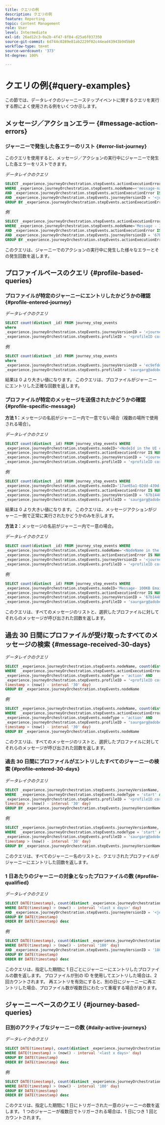 ```yaml
---
title: クエリの例
description: クエリの例
feature: Reporting
topic: Content Management
role: User
level: Intermediate
exl-id: 26ad12c3-0a2b-4f47-8f04-d25a6f037350
source-git-commit: 6d744c0289e81ab2229f02c44ead43943b945b89
workflow-type: tm+mt
source-wordcount: '373'
ht-degree: 100%

---
```


# クエリの例{#query-examples}

この節では、データレイクのジャーニーステップイベントに関するクエリを実行する際によく使用される例をいくつか示します。

## メッセージ／アクションエラー {#message-action-errors}

### ジャーニーで発生した各エラーのリスト {#error-list-journey}

このクエリを使用すると、メッセージ／アクションの実行中にジャーニーで発生した各エラーをリストできます。

_データレイクのクエリ_

```sql
SELECT _experience.journeyOrchestration.stepEvents.actionExecutionError, count(distinct _id) FROM journey_step_events
WHERE _experience.journeyOrchestration.stepEvents.nodeName=<'message-name'>
AND _experience.journeyOrchestration.stepEvents.actionExecutionError IS NOT NULL
AND _experience.journeyOrchestration.stepEvents.journeyVersionID = '<journey-version-id>'
GROUP BY _experience.journeyOrchestration.stepEvents.actionExecutionError
```

_例_

```sql
SELECT _experience.journeyOrchestration.stepEvents.actionExecutionError, count(distinct _id) FROM journey_step_events
WHERE _experience.journeyOrchestration.stepEvents.nodeName='Message - 100KB Email with Gateway and Kafkav2'
AND _experience.journeyOrchestration.stepEvents.actionExecutionError IS NOT NULL
AND _experience.journeyOrchestration.stepEvents.journeyVersionID = '67b14482-143e-4f83-9cf5-cfec0fca3d26'
GROUP BY _experience.journeyOrchestration.stepEvents.actionExecutionError
```

このクエリは、ジャーニーでのアクションの実行中に発生した様々なエラーとその発生回数を返します。

## プロファイルベースのクエリ {#profile-based-queries}

### プロファイルが特定のジャーニーにエントリしたかどうかの確認 {#profile-entered-journey}

_データレイクのクエリ_

```sql
SELECT count(distinct _id) FROM journey_step_events
where
_experience.journeyOrchestration.stepEvents.journeyVersionID = '<journey-version-id>' AND
_experience.journeyOrchestration.stepEvents.profileID = '<profileID corresponding to the namespace used>'
```

_例_

```sql
SELECT count(distinct _id) FROM journey_step_events
where
_experience.journeyOrchestration.stepEvents.journeyVersionID = 'ec9efdd0-8a7c-4d7a-a765-b2cad659fa4e' AND
_experience.journeyOrchestration.stepEvents.profileID = 'saurgarg@adobe.com'
```

結果は 0 より大きい値になります。 このクエリは、プロファイルがジャーニーにエントリした正確な回数を返します。

### プロファイルが特定のメッセージを送信されたかどうかの確認 {#profile-specific-message}

**方法 1：**&#x200B;メッセージの名前がジャーニー内で一意でない場合（複数の場所で使用される場合）。

_データレイクのクエリ_

```sql
SELECT count(distinct _id) FROM journey_step_events WHERE
_experience.journeyOrchestration.stepEvents.nodeID='<NodeId in the UI corresponding to the message>' AND
_experience.journeyOrchestration.stepEvents.actionExecutionError IS NULL AND
_experience.journeyOrchestration.stepEvents.journeyVersionID = '<journey-version-id>' AND
_experience.journeyOrchestration.stepEvents.profileID = '<profileID corresponding to the namespace used>'
```

_例_

```sql
SELECT count(distinct _id) FROM journey_step_events WHERE
_experience.journeyOrchestration.stepEvents.nodeID='17ae65a1-02dd-439d-b54e-b56a78520eba' AND
_experience.journeyOrchestration.stepEvents.actionExecutionError IS NULL AND
_experience.journeyOrchestration.stepEvents.journeyVersionID = '67b14482-143e-4f83-9cf5-cfec0fca3d26' AND
_experience.journeyOrchestration.stepEvents.profileID = 'saurgarg@adobe.com'
```

結果は 0 より大きい値になります。 このクエリは、メッセージアクションがジャーニー側で正常に実行されたかどうかのみを示します。

**方法 2：**&#x200B;メッセージの名前がジャーニー内で一意の場合。

_データレイクのクエリ_

```sql
SELECT count(distinct _id) FROM journey_step_events WHERE
_experience.journeyOrchestration.stepEvents.nodeName='<NodeName in the UI corresponding to the message>' AND
_experience.journeyOrchestration.stepEvents.actionExecutionError IS NULL AND
_experience.journeyOrchestration.stepEvents.journeyVersionID = '<journey-version-id>' AND
_experience.journeyOrchestration.stepEvents.profileID = '<profileID corresponding to the namespace used>'
```

_例_

```sql
SELECT count(distinct _id) FROM journey_step_events WHERE
_experience.journeyOrchestration.stepEvents.nodeID='Message- 100KB Email' AND
_experience.journeyOrchestration.stepEvents.actionExecutionError IS NULL AND
_experience.journeyOrchestration.stepEvents.journeyVersionID = '67b14482-143e-4f83-9cf5-cfec0fca3d26' AND
_experience.journeyOrchestration.stepEvents.profileID = 'saurgarg@adobe.com'
```

このクエリは、すべてのメッセージのリストと、選択したプロファイルに対してそれらのメッセージが呼び出された回数を返します。

## 過去 30 日間にプロファイルが受け取ったすべてのメッセージの検索 {#message-received-30-days}

_データレイクのクエリ_

```sql
SELECT _experience.journeyOrchestration.stepEvents.nodeName, count(distinct _id) FROM journey_step_events
WHERE  _experience.journeyOrchestration.stepEvents.actionExecutionError IS NULL AND
_experience.journeyOrchestration.stepEvents.nodeType = 'action' AND
_experience.journeyOrchestration.stepEvents.profileID = '<profileID corresponding to the namespace used>' AND
timestamp > (now() - interval '30' day)
GROUP BY _experience.journeyOrchestration.stepEvents.nodeName
```

_例_

```sql
SELECT _experience.journeyOrchestration.stepEvents.nodeName, count(distinct _id) FROM journey_step_events
WHERE  _experience.journeyOrchestration.stepEvents.actionExecutionError IS NULL AND
_experience.journeyOrchestration.stepEvents.nodeType = 'action' AND
_experience.journeyOrchestration.stepEvents.profileID = 'saurgarg@adobe.com' AND
timestamp > (now() - interval '30' day)
GROUP BY _experience.journeyOrchestration.stepEvents.nodeName
```

このクエリは、すべてのメッセージのリストと、選択したプロファイルに対してそれらのメッセージが呼び出された回数を返します。

### 過去 30 日間にプロファイルがエントリしたすべてのジャーニーの検索 {#profile-entered-30-days}

_データレイクのクエリ_

```sql
SELECT _experience.journeyOrchestration.stepEvents.journeyVersionName, count(distinct _id) FROM journey_step_events
WHERE  _experience.journeyOrchestration.stepEvents.nodeType = 'start' AND
_experience.journeyOrchestration.stepEvents.profileID = '<profileID corresponding to the namespace used>' AND
timestamp > (now() - interval '30' day)
GROUP BY _experience.journeyOrchestration.stepEvents.journeyVersionName
```

_例_

```sql
SELECT _experience.journeyOrchestration.stepEvents.journeyVersionName, count(distinct _id) FROM journey_step_events
WHERE  _experience.journeyOrchestration.stepEvents.nodeType = 'start' AND
_experience.journeyOrchestration.stepEvents.profileID = 'saurgarg@adobe.com' AND
timestamp > (now() - interval '30' day)
GROUP BY _experience.journeyOrchestration.stepEvents.journeyVersionName
```

このクエリは、すべてのジャーニー名のリストと、クエリされたプロファイルがジャーニーにエントリした回数を返します。

### 1 日あたりのジャーニーの対象となったプロファイルの数 {#profile-qualified}

_データレイクのクエリ_

```sql
SELECT DATE(timestamp), count(distinct _experience.journeyOrchestration.stepEvents.profileID) FROM journey_step_events
WHERE DATE(timestamp) > (now() - interval '<last x days>' day)
AND _experience.journeyOrchestration.stepEvents.journeyVersionID = '<journey-version-id>'
GROUP BY DATE(timestamp)
ORDER BY DATE(timestamp) desc
```

_例_

```sql
SELECT DATE(timestamp), count(distinct _experience.journeyOrchestration.stepEvents.profileID) FROM journey_step_events
WHERE DATE(timestamp) > (now() - interval '100' day)
AND _experience.journeyOrchestration.stepEvents.journeyVersionID = '180ad071-d42d-42bb-8724-2a6ff0a109f1'
GROUP BY DATE(timestamp)
ORDER BY DATE(timestamp) desc
```

このクエリは、指定した期間に 1 日ごとにジャーニーにエントリしたプロファイルの数を返します。 プロファイルが別の ID を使用してエントリした場合は、2 回カウントされます。 再エントリを有効にすると、別の日にジャーニーに再エントリした場合、プロファイル数が複数日にわたって重複する場合があります。

## ジャーニーベースのクエリ {#journey-based-queries}

### 日別のアクティブなジャーニーの数 {#daily-active-journeys}

_データレイクのクエリ_

```sql
SELECT DATE(timestamp), count(distinct _experience.journeyOrchestration.stepEvents.journeyVersionID) FROM journey_step_events
WHERE DATE(timestamp) > (now() - interval '<last x days>' day)
GROUP BY DATE(timestamp)
ORDER BY DATE(timestamp) desc
```

_例_

```sql
SELECT DATE(timestamp), count(distinct _experience.journeyOrchestration.stepEvents.journeyVersionID) FROM journey_step_events
WHERE DATE(timestamp) > (now() - interval '100' day)
GROUP BY DATE(timestamp)
ORDER BY DATE(timestamp) desc
```

このクエリは、指定した期間に 1 日にトリガーされた一意のジャーニーの数を返します。 1 つのジャーニーが複数日でトリガーされる場合は、1 日につき 1 回とカウントされます。
